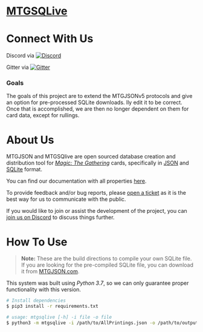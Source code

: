 # [**MTGSQLive**](https://mtgjson.com/)

# Connect With Us
Discord via [![Discord](https://img.shields.io/discord/224178957103136779.svg)](https://discord.gg/74GUQDE)

Gitter via [![Gitter](https://img.shields.io/gitter/room/nwjs/nw.js.svg)](https://gitter.im/mtgjson/mtgjson4)


### Goals
The goals of this project are to extend the MTGJSONv5 protocols and give an option for pre-processed SQLite downloads.
lly edit it to be correct. Once that is accomplished, we are then no longer dependent on them for card data, except for rullings.

# About Us

MTGJSON and MTGSQlive are open sourced database creation and distribution tool for [*Magic: The Gathering*](https://magic.wizards.com/) cards, specifically in [JSON](https://json.org/) and [SQLite](https://www.sqlite.org/index.html) format.

You can find our documentation with all properties [here](https://mtgjson.com/data-models/).

To provide feedback and/or bug reports, please [open a ticket](https://github.com/mtgjson/mtgsqlite/issues/new/) as it is the best way for us to communicate with the public.

If you would like to join or assist the development of the project, you can [join us on Discord](https://mtgjson.com/discord) to discuss things further.

# How To Use

>**Note:** These are the build directions to compile your own SQLite file.<br>
>If you are looking for the pre-compiled SQLite file, you can download it from [MTGJSON.com](https://mtgjson.com/).

This system was built using *Python 3.7*, so we can only guarantee proper functionality with this version.



```sh
# Install dependencies
$ pip3 install -r requirements.txt 

# usage: mtgsqlive [-h] -i file -o file 
$ python3 -m mtgsqlive -i /path/to/AllPrintings.json -o /path/to/output.sqlite

```  
